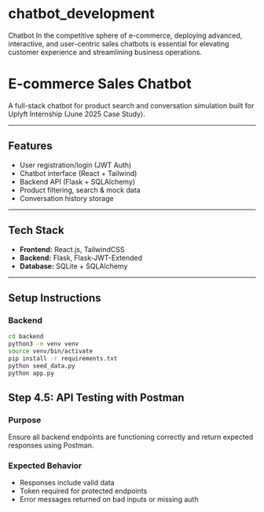 # chatbot_development

Chatbot In the competitive sphere of e-commerce, deploying advanced, interactive, and user-centric sales chatbots is essential for elevating customer experience and streamlining business operations.

# E-commerce Sales Chatbot

A full-stack chatbot for product search and conversation simulation built for Uplyft Internship (June 2025 Case Study).

---

## Features

- User registration/login (JWT Auth)
- Chatbot interface (React + Tailwind)
- Backend API (Flask + SQLAlchemy)
- Product filtering, search & mock data
- Conversation history storage

---

## Tech Stack

- **Frontend:** React.js, TailwindCSS
- **Backend:** Flask, Flask-JWT-Extended
- **Database:** SQLite + SQLAlchemy
---

## Setup Instructions

### Backend

```bash
cd backend
python3 -m venv venv
source venv/bin/activate
pip install -r requirements.txt
python seed_data.py
python app.py
```

## Step 4.5: API Testing with Postman

### Purpose

Ensure all backend endpoints are functioning correctly and return expected responses using Postman.




### Expected Behavior

- Responses include valid data
- Token required for protected endpoints
- Error messages returned on bad inputs or missing auth
